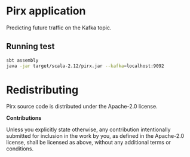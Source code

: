 # Pirx application


Predicting future traffic on the Kafka topic. 

 
## Running test
 
 ```bash
sbt assembly
java -jar target/scala-2.12/pirx.jar --kafka=localhost:9092
 ```
 
# Redistributing

Pirx source code is distributed under the Apache-2.0 license.

**Contributions**

Unless you explicitly state otherwise, any contribution intentionally submitted
for inclusion in the work by you, as defined in the Apache-2.0 license, shall be
licensed as above, without any additional terms or conditions.
